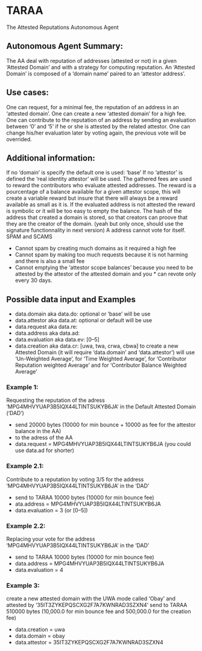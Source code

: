 # TARAA
The Attested Reputations Autonomous Agent

## Autonomous Agent Summary:
The AA deal with reputation of addresses (attested or not) in a given ‘Attested Domain’ and with a strategy for computing reputation. An ‘Attested Domain’ is composed of a ‘domain name’ paired to an ‘attestor address’.

## Use cases:
One can request, for a minimal fee, the reputation of an address in an ‘attested domain’.
One can create a new ‘attested domain’ for a high fee.
One can contribute to the reputation of an address by sending an evaluation between ‘0’ and ‘5’ if he or she is attested by the related attestor.
One can change his/her evaluation later by voting again, the previous vote will be overrided.

## Additional information:
If no ‘domain’ is specify the default one is used: ‘base’
If no ‘attestor’ is defined the ‘real identity attestor’ will be used.
The gathered fees are used to reward the contributors who evaluate attested addresses. The reward is a pourcentage of a balance available for a given attestor scope, this will create a variable reward but insure that there will always be a reward available as small as it is. If the evaluated address is not attested the reward is symbolic or it will be too easy to empty the balance.
The hash of the address that created a domain is stored, so that creators can proove that they are the creator of the domain. (yeah but only once, should use the signature functionnality in next version)
A address cannot vote for itself.
SPAM and SCAMS
* Cannot spam by creating much domains as it required a high fee
* Cannot spam by making too much requests because it is not harming and there is also a small fee
* Cannot emptying the ‘attestor scope balances’ because you need to be attested by the attestor of the attested domain and you * can revote only every 30 days.

## Possible data input and Examples
* data.domain aka data.do: optional <domain name> or ‘base’ will be use
* data.attestor aka data.at: optional <Obyte attestor address> or default will be use
* data.request aka data.re: <Obyte address object of the reputation request>
* data.address aka data.ad: <Obyte address object of the evaluation>
* data.evaluation aka data.ev: [0–5]
* data.creation aka data.cr: [uwa, twa, crwa, cbwa] to create a new Attested Domain (it will require ‘data.domain’ and ‘data.attestor’) <uwa> will use ‘Un-Weighted Average’, <twa> for ‘Time Weighted Average’, <rwa> for ‘Contributor Reputation weighted Average’ and <cbwa> for ‘Contributor Balance Weighted Average’
  
### Example 1: 
Requesting the reputation of the adress ‘MPG4MHVYUAP3B5IQX44LTINTSUKYB6JA’ in the Default Attested Domain (‘DAD’)
* send 20000 bytes (10000 for min bounce + 10000 as fee for the attestor balance in the AA)
* to the adress of the AA
* data.request = MPG4MHVYUAP3B5IQX44LTINTSUKYB6JA (you could use data.ad for shorter)
### Example 2.1: 
Contribute to a reputation by voting 3/5 for the address ‘MPG4MHVYUAP3B5IQX44LTINTSUKYB6JA’ in the ‘DAD’
* send to TARAA 10000 bytes (10000 for min bounce fee)
* ata.address = MPG4MHVYUAP3B5IQX44LTINTSUKYB6JA
* data.evaluation = 3 (or [0–5])
### Example 2.2: 
Replacing your vote for the address ‘MPG4MHVYUAP3B5IQX44LTINTSUKYB6JA’ in the ‘DAD’
* send to TARAA 10000 bytes (10000 for min bounce fee)
* data.address = MPG4MHVYUAP3B5IQX44LTINTSUKYB6JA
* data.evaluation = 4
### Example 3: 
create a new attested domain with the UWA mode called ‘Obay’ and attested by ‘35IT3ZYKEPQSCXG2F7A7KWNRAD3SZXN4’
send to TARAA 510000 bytes (10,000.0 for min bounce fee and 500,000.0 for the creation fee)
* data.creation = uwa
* data.domain = obay
* data.attestor = 35IT3ZYKEPQSCXG2F7A7KWNRAD3SZXN4

